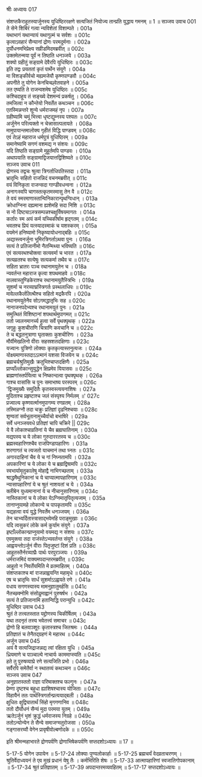 श्रीः
अध्यायः 017

संशप्तकैराहूतस्यार्जुनस्य युधिष्ठिररक्षणे सत्यजितं नियोज्य तान्प्रति युद्धाय गमनम् ॥ 1 ॥
सञ्जय उवाच 	001  
ते सेने शिबिरं गत्वा न्यविशेतां विशाम्पते ।	001a  
यथाभागं यथान्यायं यथागुल्मं च सर्वशः ॥	001c  
कृत्वाऽवहारं सैन्यानां द्रोणः परमदुर्मनाः ।	002a  
दुर्योधनमभिप्रेक्ष्य सव्रीडमिदमब्रवीत् ॥	002c  
उक्तमेतन्मया पूर्वं न तिष्ठति धनञ्जये ।	003a  
शक्यो ग्रहीतुं सङ्ग्रामे देवैरपि युधिष्ठिरः ॥	003c  
इति तद्वः प्रयततां कृतं पार्थेन संयुगे ।	004a  
मा विशङ्कीर्वचो मह्यमजेयौ कृष्णपाण्डवौ ॥	004c  
अपनीते तु योगेन केनचिच्छ्वेतवाहने ।	005a  
तत एष्यति ते राजन्वशमेष युधिष्ठिरः ॥	005c  
कश्चिदाहूय तं सङ्ख्ये देशमन्यं प्रकर्षतु ।	006a  
तमजित्वा न कौन्तेयो निवर्तेत कथञ्चन ॥	006c  
एतस्मिन्नन्तरे शून्ये धर्मराजमहं नृप ।	007a  
ग्रहीष्यामि चमूं भित्त्वा धृष्टद्युम्नस्य पश्यतः ॥	007c  
अर्जुनेन परित्यक्तो न चेत्त्रासात्पलायते ।	008a  
मामुपायान्तमालोक्य गृहीतं विद्धि पाण्डवम् ॥	008c  
एवं तेऽहं महाराज धर्मपुत्रं युधिष्ठिरम् ।	009a  
समानेष्यामि सगणं वशमद्य न संशयः ॥	009c  
यदि तिष्ठति सङ्ग्रामे मुहूर्तमपि पाण्डवः ।	010a  
अथापयाति सङ्ग्रामाद्विजयात्तद्विशिष्यते ॥	010c  
सञ्जय उवाच 	011  
द्रोणस्य तद्वचः श्रुत्वा त्रिगर्ताधिपतिस्तदा ।	011a  
भ्रातृभिः सहितो राजन्निदं वचनमब्रवीत् ॥	011c  
वयं विनिकृता राजन्सदा गाण्डीवधन्वना ।	012a  
अनागःस्वपि चागस्तत्कृतमस्मासु तेन वै ॥	012c  
ते वयं स्मरमाणास्तान्विनिकारान्पृथग्विधान् ।	013a  
क्रोधाग्निना दह्यमाना ह्यशेमहि सदा निशि ॥	013c  
स नो दिष्ट्याऽस्त्रसम्पन्नश्चक्षुर्विषयमागतः ।	014a  
कर्तारः स्म अयं कर्म यच्चिकीर्षाम हृद्गतम् ॥	014c  
भवतश्च प्रियं यत्स्यादस्माकं च यशस्करम् ।	015a  
वयमेनं हनिष्यामो निकृष्यायोधनाद्बहिः ॥	015c  
अद्यास्त्वनर्जुना भूमिरत्रिगर्ताऽथवा पुनः ।	016a  
सत्यं ते प्रतिजानीमो नैतन्मिथ्या भविष्यति ॥	016c  
एवं सत्यरथश्चोक्त्वा सत्यवर्मा च भारत ।	017a  
सत्यव्रतश्च सत्येषुः सत्यकर्मा तथैव च ॥	017c  
सहिता भ्रातरः पञ्च रथानामयुतेन च ।	018a  
न्यवर्तन्त महाराज कृत्वा शपथमाहवे ॥	018c  
मालवास्तुण्डिकेराश्च रथानामयुतैस्त्रिभिः ।	019a  
सुशर्मा च नरव्याघ्रस्त्रिगर्तः प्रस्थलाधिपः ॥	019c  
मावेल्लकैर्ललित्थैश्च सहितो मद्रकैरपि ।	020a  
रथानामयुतेनैव सोऽगमद्धातृभिः सह ॥	020c  
नानाजनपदेभ्यश्च रथानामयुतं पुनः ।	021a  
समुत्थितं विशिष्टानां शपथार्थमुपागमत् ॥	021c  
ततो ज्वलनमानर्च्य हुत्वा सर्वे पृथक्पृथक् ।	022a  
जगृहुः कुशचीराणि चित्राणि कवचानि च ॥	022c  
ते च बद्धतनुत्राणा घृताक्ताः कुशचीरिणः ।	023a  
मौर्वीमेखलिनो वीराः सहस्रशतदक्षिणाः ॥	023c  
यज्वानः पुत्रिणो लोक्याः कृतकृत्यास्तनुत्यजः ।	024a  
योक्ष्यमाणास्तदाऽऽत्मानं यशसा विजयेन च ॥	024c  
ब्रह्मचर्यश्रुतिमुखैः क्रतुभिश्चाप्तदक्षिणैः ।	025a  
प्राप्याँल्लोकान्सुयुद्धेन क्षिप्रमेव यियासवः ॥	025c  
ब्राह्मणांस्तर्पयित्वा च निष्कान्दत्वा पृथक्पृथक् ।	026a  
गाश्च वासांसि च पुनः समाभाष्य परस्परम् ॥	026c  
\'द्विजमुख्यैः समुदितैः कृतस्वस्त्ययनाशिषः ।	027a  
मुदिताश्च प्रहृष्टाश्च जलं संस्पृश्य निर्मलम् ॥\'	027c  
प्रज्वाल्य कृष्णवर्त्मानमुपागम्य रणव्रतम् ।	028a  
तस्मिन्नग्नौ तदा चक्रुः प्रतिज्ञां दृढनिश्चयाः ॥	028c  
शृण्वतां सर्वभूतानामुच्चैर्वाचो बभाषिरे ।	029a  
सर्वे धनञ्जयवधे प्रतिज्ञां चापि चक्रिरे ||	029c  
ये वै लोकाश्चाव्रतिनां ये चैव ब्रह्मघातिनाम् ।	030a  
मद्यपस्य च ये लोका गुरुदाररतस्य च ॥	030c  
ब्रह्मस्वहारिणश्चैव राजपिण्डापहारिणः ।	031a  
शरणागतं च त्यजतो याचमानं तथा घ्नतः ॥	031c  
अगारदाहिनां चैव ये च गां निघ्नतामपि ।	032a  
अपकारिणां च ये लोका ये च ब्रह्मद्विषामपि ॥	032c  
स्वभार्यामृतुकालेषु मोहाद्वै नाभिगच्छताम् ।	033a  
श्राद्धमैथुनिकानां च ये चाप्यात्मापहारिणाम् ॥	033c  
न्यासापहारिणां ये च श्रुतं नाशयतां च ये ।	034a  
क्लीबेन युध्यमानानां ये च नीचानुसारिणाम् ॥	034c  
नास्तिकानां च ये लोका येऽग्निमातृपितृत्यजाम् ।	035a  
तानाप्नुयामहे लोकान्ये च पापकृतामपि ॥	035c  
यद्यहत्वा वयं युद्धे निवर्तेम धनञ्जयम् ।	036a  
तेन चाभ्यर्दितास्त्रासाद्भवेमहि पराङ्मुखाः ॥	036c  
यदि त्वसुकरं लोके कर्म कुर्याम संयुगे ।	037a  
इष्टाँल्लोकान्प्राप्नुयामो वयमद्य न संशयः ॥	037c  
एवमुक्त्वा तदा राजंस्तेऽभ्यवर्तन्त संयुगे ।	038a  
आह्वयन्तोऽर्जुनं वीराः पितृजुष्टां दिशं प्रति ॥	038c  
आहूतस्तैर्नरव्याघ्रैः पार्थः परपुरञ्जयः ।	039a  
धर्मराजमिदं वाक्यमपदान्तरमब्रवीत् ॥	039c  
आहूतो न निवर्तेयमिति मे व्रतमाहितम् ।	040a  
संशप्तकाश्च मां राजन्नाह्वयन्ति महामृधे ॥	040c  
एष च भ्रातृभिः सार्धं सुशर्माऽऽह्वयते रणे ।	041a  
वधाय सगणस्यास्य मामनुज्ञातुमर्हसि ॥	041c  
नैतच्छक्नोमि संसोढुमाह्वानं पुरुषर्षभ ।	042a  
सत्यं ते प्रतिजानामि हतान्विद्धि परान्युधि ॥	042c  
युधिष्ठिर उवाच 	043  
श्रुतं ते तत्त्वतस्तात यद्द्रोणस्य चिकीर्षितम् ।	043a  
यथा तदनृतं तस्य भवेतत्त्वं समाचर ॥	043c  
द्रोणो हि बलवाञ्शूरः कृतास्त्रश्च जितश्रमः ।	044a  
प्रतिज्ञातं च तेनैतद्ग्रहणं मे महारथ ॥	044c  
अर्जुन उवाच 	045  
अयं वै सत्यजिद्राजन्नद्य त्वां रक्षिता युधि ।	045a  
ध्रियमाणे च पाञ्चाल्ये नाचार्यः काममाप्स्यति ॥	045c  
हते तु पुरुषव्याघ्रे रणे सत्यजिति प्रभो ।	046a  
सर्वैरपि समेतैर्वा न स्थातव्यं कथञ्चन ॥	046c  
सञ्जय उवाच 	047  
अनुज्ञातस्ततो राज्ञा परिष्वक्तश्च फल्गुनः ।	047a  
प्रेम्णा दृष्टश्च बहुधा ह्याशिषश्चास्य योजिताः ॥	047c  
विहायैनं ततः पार्थस्त्रिगर्तान्प्रत्ययाद्बली ।	048a  
क्षुधितः क्षुद्विघातार्थं सिंहो मृगगणानिव ॥	048c  
ततो दौर्योधनं सैन्यं मुदा परमया युतम् ।	049a  
ऋतेऽर्जुनं भृशं क्रुद्धं धर्मराजस्य निग्रहे ॥	049c  
ततोऽन्योन्येन ते सैन्ये समाजग्मतुरोजसा ।	050a  
गङ्गासरय्वौ वेगेन प्रावृषीवोल्बणोदके ॥ ॥	050c  

इति श्रीमन्महाभारते द्रोणपर्वणि द्रोणाभिषेकपर्वणि सप्तदशोऽध्यायः ॥ 17 ॥

5-17-5 योगेन उपायेन ॥ 5-17-24 लोक्याः पुण्यलोकार्हाः ॥ 5-17-25 ब्रह्मचर्यं वेदव्रताचरणम् । श्रुतिर्वेदाध्ययनं ते एव मुखं प्रधानं येषु तैः । कर्मभिरिति शेषः ॥ 5-17-33 आत्मापहारिणां स्वजातिगोपकानाम् ॥ 5-17-34 श्रुतं प्रतिज्ञातम् ॥ 5-17-39 अपदान्तरमव्यवहितम् ॥ 5-17-17 सप्तदशोऽध्यायः ॥
